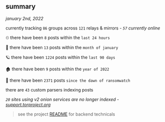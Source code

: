 
## summary
_january 2nd, 2022_

currently tracking `86` groups across `121` relays & mirrors - _`57` currently online_

⏲ there have been `8` posts within the `last 24 hours`

🦈 there have been `13` posts within the `month of january`

🪐 there have been `1224` posts within the `last 90 days`

🏚 there have been `9` posts within the `year of 2022`

🦕 there have been `2371` posts `since the dawn of ransomwatch`

there are `43` custom parsers indexing posts

_`20` sites using v2 onion services are no longer indexed - [support.torproject.org](https://support.torproject.org/onionservices/v2-deprecation/)_

> see the project [README](https://github.com/thetanz/ransomwatch#ransomwatch--) for backend technicals
